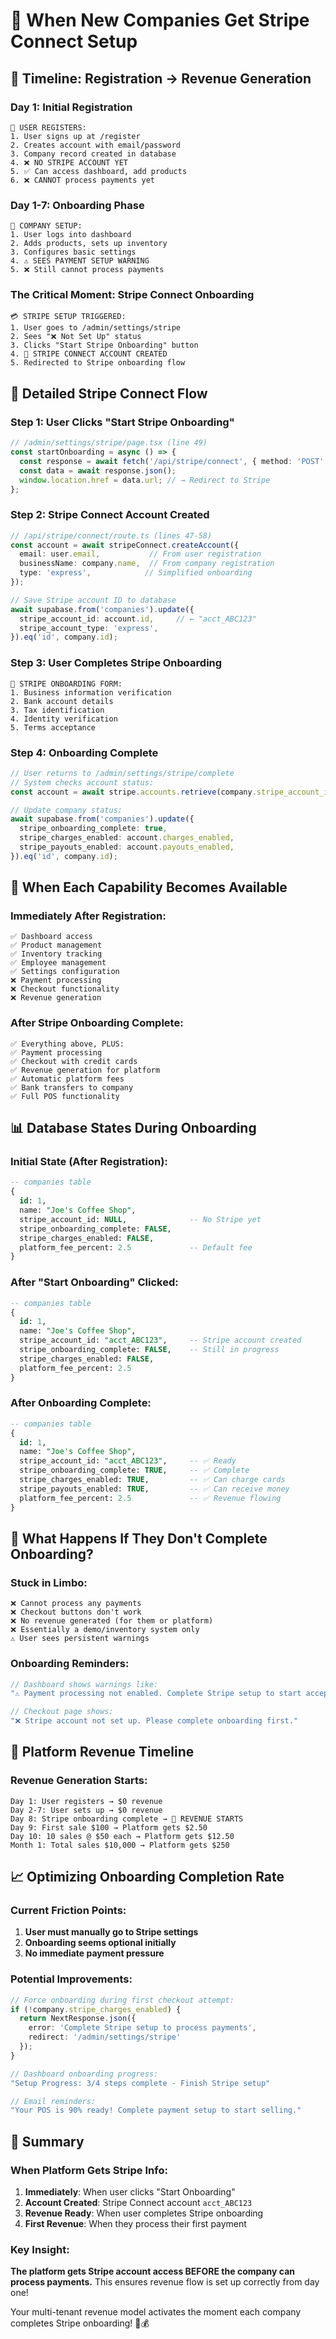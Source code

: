 # 🏢 When New Companies Get Stripe Connect Setup

## 📅 **Timeline: Registration → Revenue Generation**

### **Day 1: Initial Registration**
```
👤 USER REGISTERS:
1. User signs up at /register
2. Creates account with email/password
3. Company record created in database
4. ❌ NO STRIPE ACCOUNT YET
5. ✅ Can access dashboard, add products
6. ❌ CANNOT process payments yet
```

### **Day 1-7: Onboarding Phase**
```
🏪 COMPANY SETUP:
1. User logs into dashboard
2. Adds products, sets up inventory
3. Configures basic settings
4. ⚠️ SEES PAYMENT SETUP WARNING
5. ❌ Still cannot process payments
```

### **The Critical Moment: Stripe Connect Onboarding**
```
💳 STRIPE SETUP TRIGGERED:
1. User goes to /admin/settings/stripe
2. Sees "❌ Not Set Up" status
3. Clicks "Start Stripe Onboarding" button
4. 🚀 STRIPE CONNECT ACCOUNT CREATED
5. Redirected to Stripe onboarding flow
```

## 🔄 **Detailed Stripe Connect Flow**

### **Step 1: User Clicks "Start Stripe Onboarding"**
```typescript
// /admin/settings/stripe/page.tsx (line 49)
const startOnboarding = async () => {
  const response = await fetch('/api/stripe/connect', { method: 'POST' });
  const data = await response.json();
  window.location.href = data.url; // → Redirect to Stripe
};
```

### **Step 2: Stripe Connect Account Created**
```typescript
// /api/stripe/connect/route.ts (lines 47-58)
const account = await stripeConnect.createAccount({
  email: user.email,           // From user registration
  businessName: company.name,  // From company registration
  type: 'express',            // Simplified onboarding
});

// Save Stripe account ID to database
await supabase.from('companies').update({
  stripe_account_id: account.id,     // ← "acct_ABC123" 
  stripe_account_type: 'express',
}).eq('id', company.id);
```

### **Step 3: User Completes Stripe Onboarding**
```
🏦 STRIPE ONBOARDING FORM:
1. Business information verification
2. Bank account details  
3. Tax identification
4. Identity verification
5. Terms acceptance
```

### **Step 4: Onboarding Complete**
```typescript
// User returns to /admin/settings/stripe/complete
// System checks account status:
const account = await stripe.accounts.retrieve(company.stripe_account_id);

// Update company status:
await supabase.from('companies').update({
  stripe_onboarding_complete: true,
  stripe_charges_enabled: account.charges_enabled,
  stripe_payouts_enabled: account.payouts_enabled,
}).eq('id', company.id);
```

## 🎯 **When Each Capability Becomes Available**

### **Immediately After Registration:**
```
✅ Dashboard access
✅ Product management  
✅ Inventory tracking
✅ Employee management
✅ Settings configuration
❌ Payment processing
❌ Checkout functionality
❌ Revenue generation
```

### **After Stripe Onboarding Complete:**
```
✅ Everything above, PLUS:
✅ Payment processing
✅ Checkout with credit cards
✅ Revenue generation for platform
✅ Automatic platform fees
✅ Bank transfers to company
✅ Full POS functionality
```

## 📊 **Database States During Onboarding**

### **Initial State (After Registration):**
```sql
-- companies table
{
  id: 1,
  name: "Joe's Coffee Shop",
  stripe_account_id: NULL,              -- No Stripe yet
  stripe_onboarding_complete: FALSE,
  stripe_charges_enabled: FALSE,
  platform_fee_percent: 2.5             -- Default fee
}
```

### **After "Start Onboarding" Clicked:**
```sql
-- companies table  
{
  id: 1,
  name: "Joe's Coffee Shop", 
  stripe_account_id: "acct_ABC123",     -- Stripe account created
  stripe_onboarding_complete: FALSE,    -- Still in progress
  stripe_charges_enabled: FALSE,
  platform_fee_percent: 2.5
}
```

### **After Onboarding Complete:**
```sql
-- companies table
{
  id: 1,
  name: "Joe's Coffee Shop",
  stripe_account_id: "acct_ABC123",     -- ✅ Ready
  stripe_onboarding_complete: TRUE,     -- ✅ Complete
  stripe_charges_enabled: TRUE,         -- ✅ Can charge cards
  stripe_payouts_enabled: TRUE,         -- ✅ Can receive money
  platform_fee_percent: 2.5             -- ✅ Revenue flowing
}
```

## 🚨 **What Happens If They Don't Complete Onboarding?**

### **Stuck in Limbo:**
```
❌ Cannot process any payments
❌ Checkout buttons don't work
❌ No revenue generated (for them or platform)
❌ Essentially a demo/inventory system only
⚠️ User sees persistent warnings
```

### **Onboarding Reminders:**
```typescript
// Dashboard shows warnings like:
"⚠️ Payment processing not enabled. Complete Stripe setup to start accepting payments."

// Checkout page shows:
"❌ Stripe account not set up. Please complete onboarding first."
```

## 🎯 **Platform Revenue Timeline**

### **Revenue Generation Starts:**
```
Day 1: User registers → $0 revenue
Day 2-7: User sets up → $0 revenue  
Day 8: Stripe onboarding complete → 🎉 REVENUE STARTS
Day 9: First sale $100 → Platform gets $2.50
Day 10: 10 sales @ $50 each → Platform gets $12.50
Month 1: Total sales $10,000 → Platform gets $250
```

## 📈 **Optimizing Onboarding Completion Rate**

### **Current Friction Points:**
1. **User must manually go to Stripe settings**
2. **Onboarding seems optional initially**
3. **No immediate payment pressure**

### **Potential Improvements:**
```typescript
// Force onboarding during first checkout attempt:
if (!company.stripe_charges_enabled) {
  return NextResponse.json({ 
    error: 'Complete Stripe setup to process payments',
    redirect: '/admin/settings/stripe' 
  });
}

// Dashboard onboarding progress:
"Setup Progress: 3/4 steps complete - Finish Stripe setup"

// Email reminders:
"Your POS is 90% ready! Complete payment setup to start selling."
```

## 🎉 **Summary**

### **When Platform Gets Stripe Info:**
1. **Immediately**: When user clicks "Start Onboarding" 
2. **Account Created**: Stripe Connect account `acct_ABC123` 
3. **Revenue Ready**: When user completes Stripe onboarding
4. **First Revenue**: When they process their first payment

### **Key Insight:**
**The platform gets Stripe account access BEFORE the company can process payments.** This ensures revenue flow is set up correctly from day one!

Your multi-tenant revenue model activates the moment each company completes Stripe onboarding! 🚀💰
